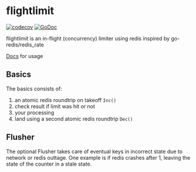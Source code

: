 # flightlimit
[![codecov](https://codecov.io/gh/mollerdaniel/flightlimit/branch/master/graph/badge.svg)](https://codecov.io/gh/mollerdaniel/flightlimit)
[![GoDoc](https://godoc.org/github.com/mollerdaniel/flightlimit?status.svg)](https://godoc.org/github.com/mollerdaniel/flightlimit)

flightlimit is an in-flight (concurrency) limiter using redis inspired by go-redis/redis_rate

[Docs](https://godoc.org/github.com/mollerdaniel/flightlimit) for usage

## Basics

The basics consists of:
1. an atomic redis roundtrip on takeoff `Inc()`
2. check result if limit was hit or not
3. your processing
4. land using a second atomic redis roundtrip `Dec()`

## Flusher

The optional Flusher takes care of eventual keys in incorrect state due to network or redis outtage. One example is if redis crashes after 1, leaving the state of the counter in a stale state.
